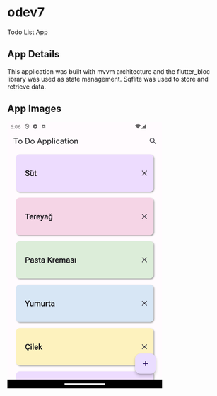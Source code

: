 # odev7

Todo List App

## App Details

This application was built with mvvm architecture and the flutter_bloc library was used as state management. Sqflite was used to store and retrieve data.

## App Images

<img src="odev7.png" width="350" height="600">

